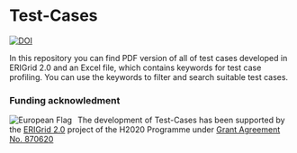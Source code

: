 # Test-Cases

[![DOI](https://zenodo.org/badge/DOI/10.5281/zenodo.5588212.svg)](https://doi.org/10.5281/zenodo.5588212)



In this repository you can find PDF version of all of test cases developed in ERIGrid 2.0 and an Excel file, which contains keywords for test case profiling. You can use the keywords to filter and search suitable test cases.

### Funding acknowledment

<img alt="European Flag" src="https://erigrid2.eu/wp-content/uploads/2020/03/europa_flag_low.jpg" align="left" style="margin-right: 10px"/> The development of Test-Cases has been supported by the [ERIGrid 2.0](https://erigrid2.eu) project of the H2020 Programme under [Grant Agreement No. 870620](https://cordis.europa.eu/project/id/870620)
